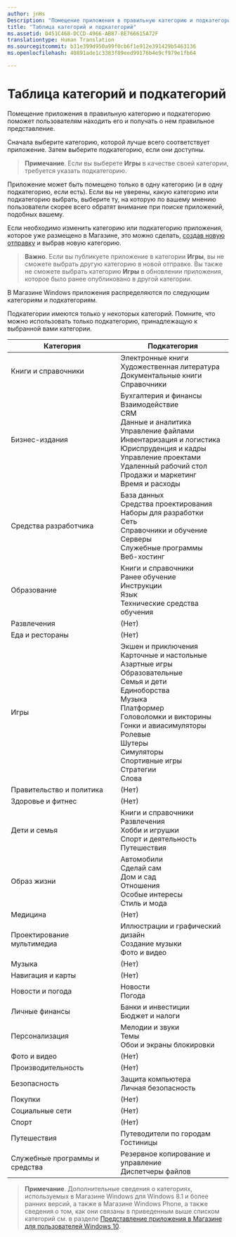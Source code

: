 ```yaml
---
author: jnHs
Description: "Помещение приложения в правильную категорию и подкатегорию поможет пользователям находить его и получать о нем правильное представление."
title: "Таблица категорий и подкатегорий"
ms.assetid: D451C468-DCCD-4966-AB87-8E766615A72F
translationtype: Human Translation
ms.sourcegitcommit: b31e399d950a99f0cb6f1e912e391429b5463136
ms.openlocfilehash: 40891ade1c3383f89eed99176b4e9cf979e1fb64

---
```


# Таблица категорий и подкатегорий


Помещение приложения в правильную категорию и подкатегорию поможет пользователям находить его и получать о нем правильное представление.

Сначала выберите категорию, которой лучше всего соответствует приложение. Затем выберите подкатегорию, если они доступны.

> **Примечание**. Если вы выберете **Игры** в качестве своей категории, требуется указать подкатегорию.

Приложение может быть помещено только в одну категорию (и в одну подкатегорию, если есть). Если вы не уверены, какую категорию или подкатегорию выбрать, выберите ту, на которую по вашему мнению пользователи скорее всего обратят внимание при поиске приложений, подобных вашему.

Если необходимо изменить категорию или подкатегорию приложения, которое уже размещено в Магазине, это можно сделать, [создав новую отправку](app-submissions.md) и выбрав новую категорию.

> **Важно**. Если вы публикуете приложение в категории **Игры**, вы не сможете выбрать другую категорию в новой отправке. Вы также не сможете выбрать категорию **Игры** в обновлении приложения, которое было ранее опубликовано в другой категории.

В Магазине Windows приложения распределяются по следующим категориям и подкатегориям.

Подкатегории имеются только у некоторых категорий. Помните, что можно использовать только подкатегорию, принадлежащую к выбранной вами категории.


| Категория                    | Подкатегория                                       |
|-----------------------------|---------------------------------------------------|
| Книги и справочники           | Электронные книги <br> Художественная литература <br> Документальные книги <br> Справочники |
| Бизнес-издания                    | Бухгалтерия и финансы <br> Взаимодействие <br> CRM <br> Данные и аналитика <br> Управление файлами <br> Инвентаризация и логистика <br> Юриспруденция и кадры <br> Управление проектами <br> Удаленный рабочий стол <br> Продажи и маркетинг <br> Время и расходы |
| Средства разработчика             | База данных <br> Средства проектирования <br> Наборы для разработки <br> Сеть <br> Справочники и обучение <br> Серверы <br> Служебные программы <br> Веб-хостинг |
| Образование                   | Книги и справочники <br> Ранее обучение <br> Инструкции <br> Язык <br> Технические средства обучения |
| Развлечения               | (Нет)                                            |
| Еда и рестораны               | (Нет)                                            |
| Игры                       | Экшен и приключения <br> Карточные и настольные <br> Азартные игры <br> Образовательные <br> Семья и дети <br> Единоборства <br> Музыка <br> Платформер <br> Головоломки и викторины <br> Гонки и авиасимуляторы <br> Ролевые <br> Шутеры <br> Симуляторы <br> Спортивные игры <br> Стратегии <br> Слова |
| Правительство и политика       | (Нет)                                            |
| Здоровье и фитнес            | (Нет)                                            |
| Дети и семья               | Книги и справочники <br> Развлечения <br> Хобби и игрушки <br> Спорт и деятельность <br> Путешествия |
| Образ жизни                   | Автомобили <br> Сделай сам <br> Дом и сад <br> Отношения <br> Особые интересы <br> Стиль и мода |
| Медицина                     | (Нет)                                            |
| Проектирование мультимедиа           | Иллюстрации и графический дизайн <br> Создание музыки <br> Фото и видео |
| Музыка                       | (Нет)                                            |
| Навигация и карты           | (Нет)                                            |
| Новости и погода              | Новости <br> Погода                                 |
| Личные финансы            | Банки и инвестиции <br> Бюджет и налоги      |
| Персонализация             | Мелодии и звуки <br> Темы <br> Обои и экраны блокировки |
| Фото и видео               | (Нет)                                            |
| Производительность                | (Нет)                                            |
| Безопасность                    | Защита компьютера <br> Личная безопасность <br>         |
| Покупки                    | (Нет)                                            |
| Социальные сети                      | (Нет)                                            |
| Спорт                      | (Нет)                                            |
| Путешествия                      | Путеводители по городам <br> Гостиницы                           |
| Служебные программы и средства           | Резервное копирование и управление <br> Диспетчеры файлов                |
 

> **Примечание**. Дополнительные сведения о категориях, используемых в Магазине Windows для Windows 8.1 и более ранних версий, а также в Магазине Windows Phone, а также сведения о том, как они связаны в приведенным выше списком категорий см. в разделе [Представление приложения в Магазине для пользователей Windows 10](how-your-app-appears-in-the-store-for-windows-10-customers.md#category-changes).




<!--HONumber=Aug16_HO5-->



